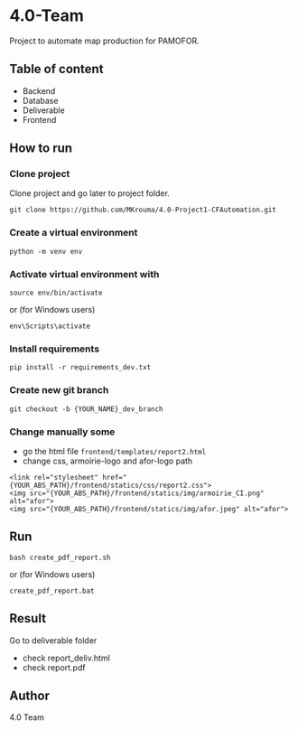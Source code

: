 # 4.0-Team
Project to automate map production for PAMOFOR.


## Table of content
* Backend 
* Database
* Deliverable
* Frontend 


## How to run
### Clone project
Clone project and go later to project folder.
```
git clone https://github.com/MKrouma/4.0-Project1-CFAutomation.git
```


### Create a virtual environment
```
python -m venv env
```

### Activate virtual environment with 
```
source env/bin/activate
```
or (for Windows users)
```
env\Scripts\activate
```

### Install requirements
```
pip install -r requirements_dev.txt
```

### Create new git branch
```
git checkout -b {YOUR_NAME}_dev_branch
```

### Change manually some
* go the html file `frontend/templates/report2.html`
* change css, armoirie-logo and afor-logo path
```
<link rel="stylesheet" href="{YOUR_ABS_PATH}/frontend/statics/css/report2.css">
<img src="{YOUR_ABS_PATH}/frontend/statics/img/armoirie_CI.png" alt="afor">
<img src="{YOUR_ABS_PATH}/frontend/statics/img/afor.jpeg" alt="afor">

```

## Run
```
bash create_pdf_report.sh
```
or (for Windows users)
```
create_pdf_report.bat
```

## Result
Go to deliverable folder
* check report_deliv.html
* check report.pdf


## Author
4.0 Team 
